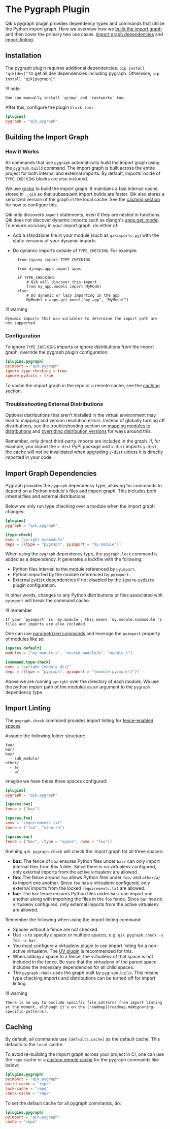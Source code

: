 # The Pygraph Plugin

Qik's pygraph plugin provides dependency types and commands that utilize the Python import graph. Here we overview how we [build the import graph](#building-graph) and then cover the primary two use cases: [import graph dependencies](#import-graph-dependencies) and [import linting](#import-linting).

## Installation

The pygraph plugin requires additional dependencies. `pip install "qik[dev]"` to get all dev dependencies including pygraph. Otherwise, `pip install "qik[pygraph]"`.

!!! note

    One can manually install `grimp` and `rustworkx` too.

After this, configure the plugin in `qik.toml`:

```toml
[plugins]
pygraph = "qik.pygraph"
```

<a id="building-graph"></a>

## Building the Import Graph

### How it Works

All commands that use `pygraph` automatically build the import graph using the `pygraph.build` command. The import graph is built across the entire project for both internal and external imports. By default, imports inside of `TYPE_CHECKING` blocks are also included.

We use [grimp](https://github.com/seddonym/grimp) to build the import graph. It maintains a fast internal cache stored in `._qik` so that subsequent import builds are faster. Qik also stores a serialized version of the graph in the local cache. See the [caching section](#caching) for how to configure this.

Qik only discovers `import` statements, even if they are nested in functions. Qik does not discover dynamic imports such as django's [apps.get_model](https://docs.djangoproject.com/en/5.0/ref/applications/#django.apps.AppConfig.get_models). To ensure accuracy in your import graph, do either of:

- Add a standalone file in your module (such as `qikimports.py`) with the static versions of your dynamic imports.
- Do dynamic imports outside of `TYPE_CHECKING`. For example:

        from typing import TYPE_CHECKING

        from django.apps import apps

        if TYPE_CHECKING:
            # Qik will discover this import
            from my_app.models import MyModel
        else:
            # Do dynamic or lazy importing in the app
            MyModel = apps.get_model("my_app", "MyModel")

!!! warning

    Dynamic imports that use variables to determine the import path are not supported.

### Configuration

To ignore `TYPE_CHECKING` imports or ignore distributions from the import graph, override the pygraph plugin configuration:

```toml
[plugins.pygraph]
pyimport = "qik.pygraph"
ignore-type-checking = true
ignore-pydists = true
```

To cache the import graph in the repo or a remote cache, see the [caching section](#caching).

<a id="troubleshooting"></a>
### Troubleshooting External Distributions

Optional distributions that aren't installed in the virtual environment may lead to mapping and version resolution errors. Instead of globally turning off distributions, see the troubleshooting section on [mapping modules to distributions](errors.md#graph0) and [overriding distribution versions](errors.md#dep0) for ways around this.

Remember, only direct third-party imports are included in the graph. If, for example, you import the `x-dist` PyPI package and `x-dist` imports `y-dist`, the cache will not be invalidated when upgrading `y-dist` unless it is directly imported in your code.

<a id="import-graph-dependencies"></a>

## Import Graph Dependencies

Pygraph provides the `pygraph` dependency type, allowing for commands to depend on a Python module's files and import graph. This includes both internal files and external distributions.

Below we only run type checking over a module when the import graph changes:

```toml
[plugins]
pygraph = "qik.pygraph"

[type-check]
exec = "pyright my/module"
deps = [{type = "pygraph", pyimport = "my.module"}]
```

When using the `pygraph` dependency type, the `pygraph.lock` command is added as a dependency. It generates a lockfile with the following:

- Python files internal to the module referenced by `pyimport`.
- Python imported by the module referenced by `pyimport`.
- External `pydist` dependencies if not disabled by the `ignore-pydists` plugin configuration.

In other words, changes to any Python distributions or files associated with `pyimport` will break the command cache.

!!! remember

    If your `pyimport` is `my.module`, this means `my.module.submodule`'s files and imports are also included.

One can use [parametrized commands](commands.md#parametrized-commands) and leverage the `pyimport` property of modules like so:

```toml
[spaces.default]
modules = ["my_module_a", "nested_module/b", "module_c"]

[command.type-check]
exec = "pyright {module.dir}"
deps = [{type = "pygraph", pyimport = "{module.pyimport}"}]
```

Above we are running `pyright` over the directory of each module. We use the python import path of the modules as an argument to the `pygraph` dependency type.

<a id="import-linting"></a>

## Import Linting

The `pygraph.check` command provides import linting for [fence-enabled spaces](spaces.md#fences).

Assume the following folder structure:

```
foo/
bar/
baz/
  - sub_module/
other/
  - a/
  - b/
```

Imagine we have these three spaces configured:

```toml
[plugins]
pygraph = "qik.pygraph"

[spaces.baz]
fence = ["baz"]

[spaces.foo]
venv = "requirements.txt"
fence = ["foo", "other/a"]

[spaces.bar]
fence = ["bar", {type = "space", name = "foo"}]
```

Running `qik pygraph.check` will check the import graph for all three spaces:

- **baz**: The fence of `baz` ensures Python files under `baz/` can only import internal files from this folder. Since there is no virtualenv configured, only external imports from the active virtualenv are allowed.
- **foo**: The fence around `foo` allows Python files under `foo/` and `other/a/` to import one another. Since `foo` has a virtualenv configured, only external imports from the locked `requirements.txt` are allowed.
- **bar**: The `bar` fence ensures Python files under `bar/` can import one another along with importing the files in the `foo` fence. Since `bar` has no virtualenv configured, only external imports from the active virtualenv are allowed.

Remember the following when using the import linting command:

- Spaces without a fence are not checked.
- Use `-s` to specify a space or multiple spaces, e.g. `qik pygraph.check -s foo -s bar`.
- You must configure a virtualenv plugin to use import linting for a non-active virtualenv. The [UV plugin](plugin_uv.md) is recommended for this.
- When adding a space to a fence, the virtualenv of that space is not included in the fence. Be sure that the virtualenv of the parent space includes the necessary dependencies for all child spaces.
- The `pygraph.check` uses the graph built by `pygraph.build`. This means type checking imports and distributions can be turned off for import linting.

!!! warning

    There is no way to exclude specific file patterns from import linting at the moment, although it's on the [roadmap](roadmap.md#ignoring-specific-patterns).

## Caching

By default, all commands use `[defaults.cache]` as the default cache. This defaults to the `local` cache.

To avoid re-building the import graph across your project in CI, one can use the `repo` cache or a [custom remote cache](caching.md#remote) for the pygraph commands like below:

```toml
[plugins.pygraph]
pyimport = "qik.pygraph"
build-cache = "repo"
lock-cache = "repo"
check-cache = "repo"
```

To set the default cache for all pygraph commands, do:

```toml
[plugins.pygraph]
pyimport = "qik.pygraph"
cache = "repo"
```
